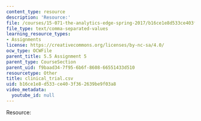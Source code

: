 ```yaml
---
content_type: resource
description: 'Resource:'
file: /courses/15-071-the-analytics-edge-spring-2017/b16ce1e8d533ce403f362639be9f03a8_clinical_trial.csv
file_type: text/comma-separated-values
learning_resource_types:
- Assignments
license: https://creativecommons.org/licenses/by-nc-sa/4.0/
ocw_type: OCWFile
parent_title: 5.5 Assignment 5
parent_type: CourseSection
parent_uid: f9baad34-7f95-6b6f-8608-66551433d510
resourcetype: Other
title: clinical_trial.csv
uid: b16ce1e8-d533-ce40-3f36-2639be9f03a8
video_metadata:
  youtube_id: null
---
```

Resource: